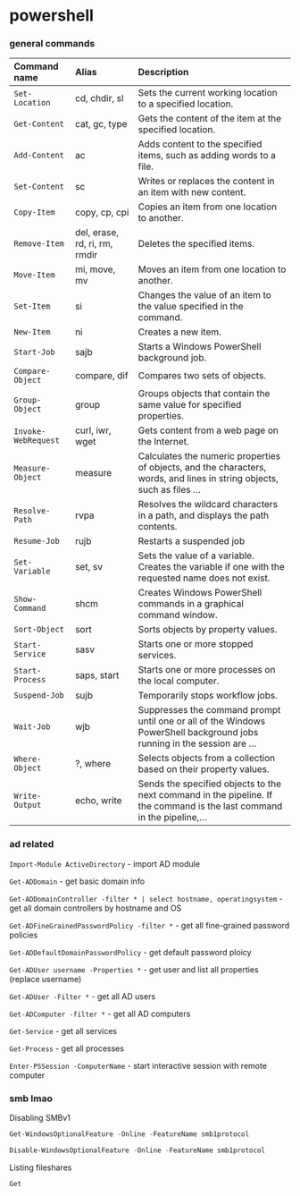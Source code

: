 # powershell

### general commands

| Command name        | Alias                         | Description                                                  |
| :------------------ | :---------------------------- | :----------------------------------------------------------- |
| `Set-Location`      | cd, chdir, sl                 | Sets the current working location to a specified location.   |
| `Get-Content`       | cat, gc, type                 | Gets the content of the item at the specified location.      |
| `Add-Content`       | ac                            | Adds content to the specified items, such as adding words to a file. |
| `Set-Content`       | sc                            | Writes or replaces the content in an item with new content.  |
| `Copy-Item`         | copy, cp, cpi                 | Copies an item from one location to another.                 |
| `Remove-Item`       | del, erase, rd, ri, rm, rmdir | Deletes the specified items.                                 |
| `Move-Item`         | mi, move, mv                  | Moves an item from one location to another.                  |
| `Set-Item`          | si                            | Changes the value of an item to the value specified in the command. |
| `New-Item`          | ni                            | Creates a new item.                                          |
| `Start-Job`         | sajb                          | Starts a Windows PowerShell background job.                  |
| `Compare-Object`    | compare, dif                  | Compares two sets of objects.                                |
| `Group-Object`      | group                         | Groups objects that contain the same value for specified properties. |
| `Invoke-WebRequest` | curl, iwr, wget               | Gets content from a web page on the Internet.                |
| `Measure-Object`    | measure                       | Calculates the numeric properties of objects, and the characters, words, and lines in string objects, such as files … |
| `Resolve-Path`      | rvpa                          | Resolves the wildcard characters in a path, and displays the path contents. |
| `Resume-Job`        | rujb                          | Restarts a suspended job                                     |
| `Set-Variable`      | set, sv                       | Sets the value of a variable. Creates the variable if one with the requested name does not exist. |
| `Show-Command`      | shcm                          | Creates Windows PowerShell commands in a graphical command window. |
| `Sort-Object`       | sort                          | Sorts objects by property values.                            |
| `Start-Service`     | sasv                          | Starts one or more stopped services.                         |
| `Start-Process`     | saps, start                   | Starts one or more processes on the local computer.          |
| `Suspend-Job`       | sujb                          | Temporarily stops workflow jobs.                             |
| `Wait-Job`          | wjb                           | Suppresses the command prompt until one or all of the Windows PowerShell background jobs running in the session are … |
| `Where-Object`      | ?, where                      | Selects objects from a collection based on their property values. |
| `Write-Output`      | echo, write                   | Sends the specified objects to the next command in the pipeline. If the command is the last command in the pipeline,… |

### ad related

`Import-Module ActiveDirectory` - import AD module

`Get-ADDomain` - get basic domain info

`Get-ADDomainController -filter * | select hostname, operatingsystem` - get all domain controllers by hostname and OS

`Get-ADFineGrainedPasswordPolicy -filter *` - get all fine-grained password policies

`Get-ADDefaultDomainPasswordPolicy` - get default password ploicy

`Get-ADUser username -Properties *` - get user and list all properties (replace username)

`Get-ADUser -Filter *` - get all AD users

`Get-ADComputer -filter *` - get all AD computers

`Get-Service` - get all services

`Get-Process` - get all processes

`Enter-PSSession -ComputerName` - start interactive session with remote computer

### smb lmao

Disabling SMBv1

```powershell
Get-WindowsOptionalFeature -Online -FeatureName smb1protocol
```

```powershell
Disable-WindowsOptionalFeature -Online -FeatureName smb1protocol
```

Listing fileshares

```
Get
```

